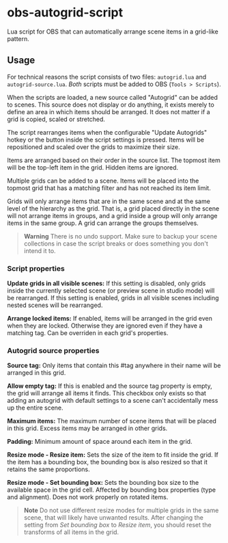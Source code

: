 # obs-autogrid-script

Lua script for OBS that can automatically arrange scene items in a grid-like pattern.


## Usage

For technical reasons the script consists of two files: `autogrid.lua` and `autogrid-source.lua`.
*Both* scripts must be added to OBS (`Tools > Scripts`).

When the scripts are loaded, a new source called "Autogrid" can be added to scenes.
This source does not display or do anything, it exists merely to define an area in
which items should be arranged. It does not matter if a grid is copied, scaled or
stretched.

The script rearranges items when the configurable "Update Autogrids" hotkey or the button
inside the script settings is pressed. Items will be repositioned and scaled over the
grids to maximize their size.

Items are arranged based on their order in the source list. The topmost item will be the
top-left item in the grid. Hidden items are ignored.

Multiple grids can be added to a scene. Items will be placed into the topmost grid that has
a matching filter and has not reached its item limit.

Grids will only arrange items that are in the same scene and at the same level of the
hierarchy as the grid. That is, a grid placed directly in the scene will not arrange items
in groups, and a grid inside a group will only arrange items in the same group. A grid
can arrange the groups themselves.

> **Warning** There is no undo support. Make sure to backup your scene collections in case
> the script breaks or does something you don't intend it to.


### Script properties

**Update grids in all visible scenes:** If this setting is disabled, only grids inside the
currently selected scene (or preview scene in studio mode) will be rearranged.
If this setting is enabled, grids in all visible scenes including nested scenes will be
rearranged.

**Arrange locked items:** If enabled, items will be arranged in the grid even when they are locked.
Otherwise they are ignored  even if they have a matching tag. Can be overriden in each grid's properties.


### Autogrid source properties

**Source tag:** Only items that contain this #tag anywhere in their name will be arranged in this grid.

**Allow empty tag:** If this is enabled and the source tag property is empty, the grid will
arrange all items it finds. This checkbox only exists so that adding an autogrid with default
settings to a scene can't accidentally mess up the entire scene.

**Maximum items:** The maximum number of scene items that will be placed in this grid. Excess
items may be arranged in other grids.

**Padding:** Minimum amount of space around each item in the grid.

**Resize mode - Resize item:** Sets the size of the item to fit inside the grid. If the item
has a bounding box, the bounding box is also resized so that it retains the same proportions.

**Resize mode - Set bounding box:** Sets the bounding box size to the available space in the grid cell.
Affected by bounding box properties (type and alignment). Does not work properly on rotated items.

> **Note** Do not use different resize modes for multiple grids in the same scene, that will
> likely have unwanted results. After changing the setting from *Set bounding box* to *Resize item*,
> you should reset the transforms of all items in the grid.
